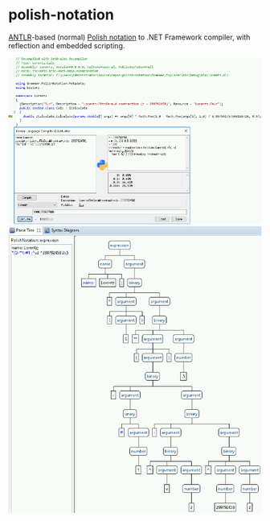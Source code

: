 # polish-notation
[ANTLR](https://www.antlr.org)-based (normal) [Polish notation](https://en.wikipedia.org/wiki/Polish_notation) to .NET Framework compiler, with reflection and embedded scripting.

![Grammar Explorer](imgs/Grammar%20Explorer.png)  
![Parse Tree](imgs/Parse%20Tree.png)
